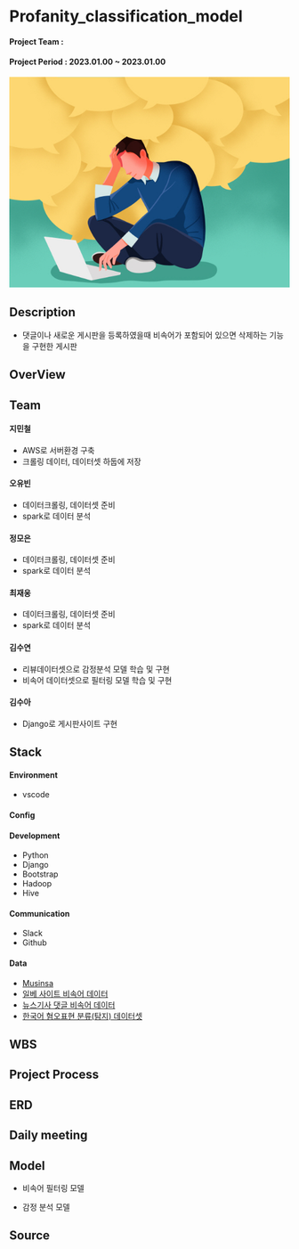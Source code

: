 # Profanity_classification_model

#### Project Team :  
#### Project Period : 2023.01.00 ~ 2023.01.00
![Alt text](image.png)

## Description
- 댓글이나 새로운 게시판을 등록하였을때 비속어가 포함되어 있으면 삭제하는 기능을 구현한 게시판

## OverView

## Team
#### 지민철
* AWS로 서버환경 구축
* 크롤링 데이터, 데이터셋 하둡에 저장
#### 오유빈
* 데이터크롤링, 데이터셋 준비
* spark로 데이터 분석
#### 정모은 
* 데이터크롤링, 데이터셋 준비
* spark로 데이터 분석
#### 최재웅
* 데이터크롤링, 데이터셋 준비
* spark로 데이터 분석
#### 김수연
* 리뷰데이터셋으로 감정분석 모델 학습 및 구현
* 비속어 데이터셋으로 필터링 모델 학습 및 구현
#### 김수아
* Django로 게시판사이트 구현
## Stack

#### Environment
- vscode
#### Config

#### Development
- Python
- Django
- Bootstrap
- Hadoop
- Hive
#### Communication
- Slack
- Github
#### Data
- [Musinsa](https://www.musinsa.com/app/?utm_source=google_shopping&utm_medium=sh&source=GOSHSAP001&utm_source=google_shopping&utm_medium=sh&source=GOSHSAP001&gclid=CjwKCAiAzJOtBhALEiwAtwj8tqGiZ3KsEj28ahRoGruhkvSVOKQpIPV9G3QI3XlZUmggjbQA3HeBvRoCmUEQAvD_BwE)
- [일베 사이트 비속어 데이터](https://github.com/2runo/Curse-detection-data/blob/master/dataset.txt)
- [뉴스기사 댓글 비속어 데이터](https://github.com/kocohub/korean-hate-speech)
- [한국어 혐오표현 분류(탐지) 데이터셋](https://open.selectstar.ai/ko/?page_id=5948)

## WBS

## Project Process

## ERD

## Daily meeting

## Model
- 비속어 필터링 모델

- 감정 분석 모델

## Source